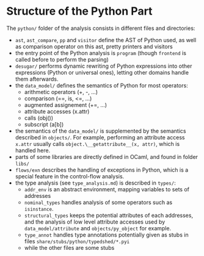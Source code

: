 # Structure of the Python Part

The `python/` folder of the analysis consists in different files and directories:
- `ast`, `ast_compare`, `pp` and `visitor` define the AST of Python used, as well as comparison operator on this ast, pretty printers and visitors
- the entry point of the Python analysis is `program` (though `frontend` is called before to perform the parsing)
- `desugar/` performs dynamic rewriting of Python expressions into other expressions (Python or universal ones), letting other domains handle them afterwards.
- the `data_model/` defines the semantics of Python for most operators:
  + arithmetic operators (+, -, ...)
  + comparison (==, is, <=, ...)
  + augmented assignement (+=, ...)
  + attribute accesses (x.attr)
  + calls (obj())
  + subscript (a[b])
- the semantics of the `data_model/` is supplemented by the semantics described in `objects/`. For example, performing an attribute access `x.attr` usually calls `object.\__getattribute__(x, attr)`, which is handled here.
- parts of some libraries are directly defined in OCaml, and found in folder `libs/`
- `flows/exn` describes the handling of exceptions in Python, which is a special feature in the control-flow analysis.
- the type analysis (see `type_analysis.md`) is described in `types/`:
  + `addr_env` is an abstract environment, mapping variables to sets of addresses
  + `nominal_types` handles analysis of some operators such as `isinstance`.
  + `structural_types` keeps the potential attributes of each addresses, and the analysis of low level attribute accesses used by `data_model/attribute` and `objects/py_object` for example.
  + `type_annot` handles type annotations potentially given as stubs in files `share/stubs/python/typedshed/*.pyi`
  + while the other files are some stubs
